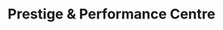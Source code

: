 ---
title: "Prestige & Performance Centre"
url: /bidford-on-avon/prestige-and-performance-centre/
shop: car service
---